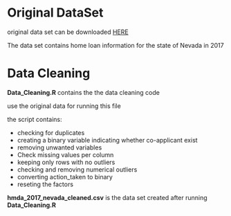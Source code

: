 # Original DataSet

original data set can be downloaded [HERE](https://files.consumerfinance.gov/hmda-historic-loan-data/hmda_2017_nv_all-records_labels.zip)

The data set contains home loan information for the state of Nevada in 2017

# Data Cleaning 

**Data_Cleaning.R** contains the the data cleaning code

use the original data for running this file

the script contains: 
  - checking for duplicates
  - creating a binary variable indicating whether co-applicant exist
  - removing unwanted variables
  - Check missing values per column
  - keeping only rows with no outliers
  - checking and removing numerical outliers
  - converting action_taken to binary
  - reseting the factors


**hmda_2017_nevada_cleaned.csv** is the data set created after running **Data_Cleaning.R** 
